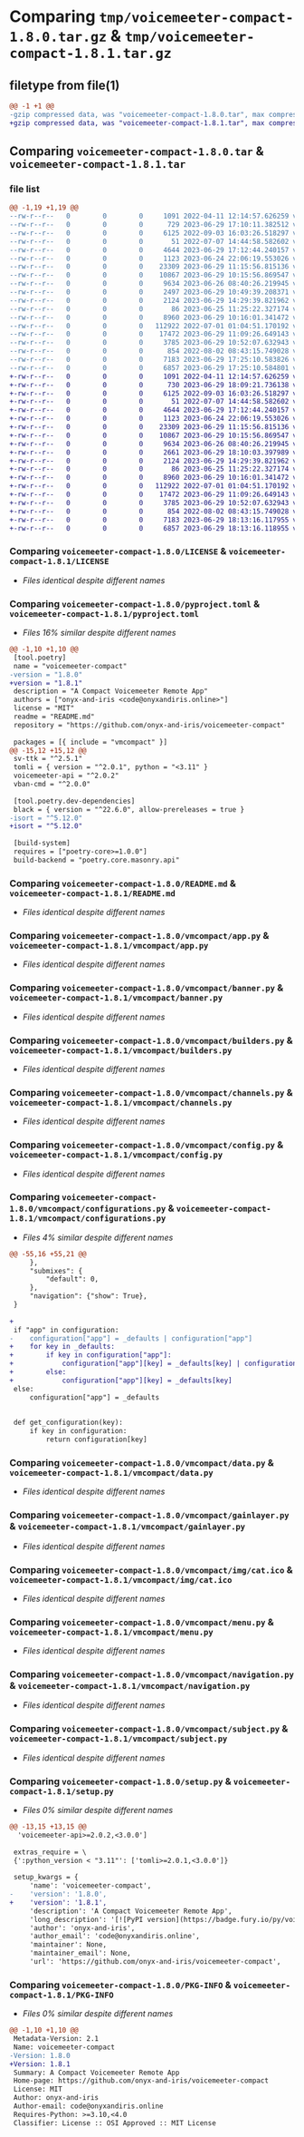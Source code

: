 # Comparing `tmp/voicemeeter-compact-1.8.0.tar.gz` & `tmp/voicemeeter-compact-1.8.1.tar.gz`

## filetype from file(1)

```diff
@@ -1 +1 @@
-gzip compressed data, was "voicemeeter-compact-1.8.0.tar", max compression
+gzip compressed data, was "voicemeeter-compact-1.8.1.tar", max compression
```

## Comparing `voicemeeter-compact-1.8.0.tar` & `voicemeeter-compact-1.8.1.tar`

### file list

```diff
@@ -1,19 +1,19 @@
--rw-r--r--   0        0        0     1091 2022-04-11 12:14:57.626259 voicemeeter-compact-1.8.0/LICENSE
--rw-r--r--   0        0        0      729 2023-06-29 17:10:11.382512 voicemeeter-compact-1.8.0/pyproject.toml
--rw-r--r--   0        0        0     6125 2022-09-03 16:03:26.518297 voicemeeter-compact-1.8.0/README.md
--rw-r--r--   0        0        0       51 2022-07-07 14:44:58.582602 voicemeeter-compact-1.8.0/vmcompact/__init__.py
--rw-r--r--   0        0        0     4644 2023-06-29 17:12:44.240157 voicemeeter-compact-1.8.0/vmcompact/app.py
--rw-r--r--   0        0        0     1123 2023-06-24 22:06:19.553026 voicemeeter-compact-1.8.0/vmcompact/banner.py
--rw-r--r--   0        0        0    23309 2023-06-29 11:15:56.815136 voicemeeter-compact-1.8.0/vmcompact/builders.py
--rw-r--r--   0        0        0    10867 2023-06-29 10:15:56.869547 voicemeeter-compact-1.8.0/vmcompact/channels.py
--rw-r--r--   0        0        0     9634 2023-06-26 08:40:26.219945 voicemeeter-compact-1.8.0/vmcompact/config.py
--rw-r--r--   0        0        0     2497 2023-06-29 10:49:39.208371 voicemeeter-compact-1.8.0/vmcompact/configurations.py
--rw-r--r--   0        0        0     2124 2023-06-29 14:29:39.821962 voicemeeter-compact-1.8.0/vmcompact/data.py
--rw-r--r--   0        0        0       86 2023-06-25 11:25:22.327174 voicemeeter-compact-1.8.0/vmcompact/errors.py
--rw-r--r--   0        0        0     8960 2023-06-29 10:16:01.341472 voicemeeter-compact-1.8.0/vmcompact/gainlayer.py
--rw-r--r--   0        0        0   112922 2022-07-01 01:04:51.170192 voicemeeter-compact-1.8.0/vmcompact/img/cat.ico
--rw-r--r--   0        0        0    17472 2023-06-29 11:09:26.649143 voicemeeter-compact-1.8.0/vmcompact/menu.py
--rw-r--r--   0        0        0     3785 2023-06-29 10:52:07.632943 voicemeeter-compact-1.8.0/vmcompact/navigation.py
--rw-r--r--   0        0        0      854 2022-08-02 08:43:15.749028 voicemeeter-compact-1.8.0/vmcompact/subject.py
--rw-r--r--   0        0        0     7183 2023-06-29 17:25:10.583826 voicemeeter-compact-1.8.0/setup.py
--rw-r--r--   0        0        0     6857 2023-06-29 17:25:10.584801 voicemeeter-compact-1.8.0/PKG-INFO
+-rw-r--r--   0        0        0     1091 2022-04-11 12:14:57.626259 voicemeeter-compact-1.8.1/LICENSE
+-rw-r--r--   0        0        0      730 2023-06-29 18:09:21.736138 voicemeeter-compact-1.8.1/pyproject.toml
+-rw-r--r--   0        0        0     6125 2022-09-03 16:03:26.518297 voicemeeter-compact-1.8.1/README.md
+-rw-r--r--   0        0        0       51 2022-07-07 14:44:58.582602 voicemeeter-compact-1.8.1/vmcompact/__init__.py
+-rw-r--r--   0        0        0     4644 2023-06-29 17:12:44.240157 voicemeeter-compact-1.8.1/vmcompact/app.py
+-rw-r--r--   0        0        0     1123 2023-06-24 22:06:19.553026 voicemeeter-compact-1.8.1/vmcompact/banner.py
+-rw-r--r--   0        0        0    23309 2023-06-29 11:15:56.815136 voicemeeter-compact-1.8.1/vmcompact/builders.py
+-rw-r--r--   0        0        0    10867 2023-06-29 10:15:56.869547 voicemeeter-compact-1.8.1/vmcompact/channels.py
+-rw-r--r--   0        0        0     9634 2023-06-26 08:40:26.219945 voicemeeter-compact-1.8.1/vmcompact/config.py
+-rw-r--r--   0        0        0     2661 2023-06-29 18:10:03.397989 voicemeeter-compact-1.8.1/vmcompact/configurations.py
+-rw-r--r--   0        0        0     2124 2023-06-29 14:29:39.821962 voicemeeter-compact-1.8.1/vmcompact/data.py
+-rw-r--r--   0        0        0       86 2023-06-25 11:25:22.327174 voicemeeter-compact-1.8.1/vmcompact/errors.py
+-rw-r--r--   0        0        0     8960 2023-06-29 10:16:01.341472 voicemeeter-compact-1.8.1/vmcompact/gainlayer.py
+-rw-r--r--   0        0        0   112922 2022-07-01 01:04:51.170192 voicemeeter-compact-1.8.1/vmcompact/img/cat.ico
+-rw-r--r--   0        0        0    17472 2023-06-29 11:09:26.649143 voicemeeter-compact-1.8.1/vmcompact/menu.py
+-rw-r--r--   0        0        0     3785 2023-06-29 10:52:07.632943 voicemeeter-compact-1.8.1/vmcompact/navigation.py
+-rw-r--r--   0        0        0      854 2022-08-02 08:43:15.749028 voicemeeter-compact-1.8.1/vmcompact/subject.py
+-rw-r--r--   0        0        0     7183 2023-06-29 18:13:16.117955 voicemeeter-compact-1.8.1/setup.py
+-rw-r--r--   0        0        0     6857 2023-06-29 18:13:16.118955 voicemeeter-compact-1.8.1/PKG-INFO
```

### Comparing `voicemeeter-compact-1.8.0/LICENSE` & `voicemeeter-compact-1.8.1/LICENSE`

 * *Files identical despite different names*

### Comparing `voicemeeter-compact-1.8.0/pyproject.toml` & `voicemeeter-compact-1.8.1/pyproject.toml`

 * *Files 16% similar despite different names*

```diff
@@ -1,10 +1,10 @@
 [tool.poetry]
 name = "voicemeeter-compact"
-version = "1.8.0"
+version = "1.8.1"
 description = "A Compact Voicemeeter Remote App"
 authors = ["onyx-and-iris <code@onyxandiris.online>"]
 license = "MIT"
 readme = "README.md"
 repository = "https://github.com/onyx-and-iris/voicemeeter-compact"
 
 packages = [{ include = "vmcompact" }]
@@ -15,12 +15,12 @@
 sv-ttk = "^2.5.1"
 tomli = { version = "^2.0.1", python = "<3.11" }
 voicemeeter-api = "^2.0.2"
 vban-cmd = "^2.0.0"
 
 [tool.poetry.dev-dependencies]
 black = { version = "^22.6.0", allow-prereleases = true }
-isort = "^5.12.0"
+isort = "^5.12.0"
 
 [build-system]
 requires = ["poetry-core>=1.0.0"]
 build-backend = "poetry.core.masonry.api"
```

### Comparing `voicemeeter-compact-1.8.0/README.md` & `voicemeeter-compact-1.8.1/README.md`

 * *Files identical despite different names*

### Comparing `voicemeeter-compact-1.8.0/vmcompact/app.py` & `voicemeeter-compact-1.8.1/vmcompact/app.py`

 * *Files identical despite different names*

### Comparing `voicemeeter-compact-1.8.0/vmcompact/banner.py` & `voicemeeter-compact-1.8.1/vmcompact/banner.py`

 * *Files identical despite different names*

### Comparing `voicemeeter-compact-1.8.0/vmcompact/builders.py` & `voicemeeter-compact-1.8.1/vmcompact/builders.py`

 * *Files identical despite different names*

### Comparing `voicemeeter-compact-1.8.0/vmcompact/channels.py` & `voicemeeter-compact-1.8.1/vmcompact/channels.py`

 * *Files identical despite different names*

### Comparing `voicemeeter-compact-1.8.0/vmcompact/config.py` & `voicemeeter-compact-1.8.1/vmcompact/config.py`

 * *Files identical despite different names*

### Comparing `voicemeeter-compact-1.8.0/vmcompact/configurations.py` & `voicemeeter-compact-1.8.1/vmcompact/configurations.py`

 * *Files 4% similar despite different names*

```diff
@@ -55,16 +55,21 @@
     },
     "submixes": {
         "default": 0,
     },
     "navigation": {"show": True},
 }
 
+
 if "app" in configuration:
-    configuration["app"] = _defaults | configuration["app"]
+    for key in _defaults:
+        if key in configuration["app"]:
+            configuration["app"][key] = _defaults[key] | configuration["app"][key]
+        else:
+            configuration["app"][key] = _defaults[key]
 else:
     configuration["app"] = _defaults
 
 
 def get_configuration(key):
     if key in configuration:
         return configuration[key]
```

### Comparing `voicemeeter-compact-1.8.0/vmcompact/data.py` & `voicemeeter-compact-1.8.1/vmcompact/data.py`

 * *Files identical despite different names*

### Comparing `voicemeeter-compact-1.8.0/vmcompact/gainlayer.py` & `voicemeeter-compact-1.8.1/vmcompact/gainlayer.py`

 * *Files identical despite different names*

### Comparing `voicemeeter-compact-1.8.0/vmcompact/img/cat.ico` & `voicemeeter-compact-1.8.1/vmcompact/img/cat.ico`

 * *Files identical despite different names*

### Comparing `voicemeeter-compact-1.8.0/vmcompact/menu.py` & `voicemeeter-compact-1.8.1/vmcompact/menu.py`

 * *Files identical despite different names*

### Comparing `voicemeeter-compact-1.8.0/vmcompact/navigation.py` & `voicemeeter-compact-1.8.1/vmcompact/navigation.py`

 * *Files identical despite different names*

### Comparing `voicemeeter-compact-1.8.0/vmcompact/subject.py` & `voicemeeter-compact-1.8.1/vmcompact/subject.py`

 * *Files identical despite different names*

### Comparing `voicemeeter-compact-1.8.0/setup.py` & `voicemeeter-compact-1.8.1/setup.py`

 * *Files 0% similar despite different names*

```diff
@@ -13,15 +13,15 @@
  'voicemeeter-api>=2.0.2,<3.0.0']
 
 extras_require = \
 {':python_version < "3.11"': ['tomli>=2.0.1,<3.0.0']}
 
 setup_kwargs = {
     'name': 'voicemeeter-compact',
-    'version': '1.8.0',
+    'version': '1.8.1',
     'description': 'A Compact Voicemeeter Remote App',
     'long_description': '[![PyPI version](https://badge.fury.io/py/voicemeeter-compact.svg)](https://badge.fury.io/py/voicemeeter-compact)\n[![License: MIT](https://img.shields.io/badge/License-MIT-yellow.svg)](https://github.com/onyx-and-iris/voicemeeter-compact/blob/main/LICENSE)\n[![Code style: black](https://img.shields.io/badge/code%20style-black-000000.svg)](https://github.com/psf/black)\n![OS: Windows](https://img.shields.io/badge/os-windows-red)\n\n![Image of app/potato size comparison](./doc_imgs/potatocomparisonsmaller.png)\n\n# Voicemeeter Compact\n\nA compact Voicemeeter remote app, works locally and over LAN.\n\nFor an outline of past/future changes refer to: [CHANGELOG](CHANGELOG.md)\n\n## Prerequisites\n\n-   [Voicemeeter](https://voicemeeter.com/) (Basic v1.0.8.4), (Banana v2.0.6.4) or (Potato v3.0.2.4)\n-   Python 3.10 or greater\n\n## Installation\n\nFor a step-by-step guide [click here](INSTALLATION.md)\n\n```\npip install voicemeeter-compact\n```\n\n## Usage\n\nExample `__main__.py` file:\n\n```python\nimport voicemeeterlib\nimport vmcompact\n\n\ndef main():\n    # pass the kind_id and the vm object to the app\n    with voicemeeterlib.api(kind_id) as vm:\n        app = vmcompact.connect(kind_id, vm)\n        app.mainloop()\n\n\nif __name__ == "__main__":\n    # choose the kind of Voicemeeter (Local connection)\n    kind_id = "banana"\n\n    main()\n```\n\nIt\'s important to know that only labelled strips and buses will appear in the Channel frames. Removing a Channels label will cause the GUI to grow/shrink in real time.\n\n![Image of unlabelled app](./doc_imgs/nolabels.png)\n\nIf the GUI looks like the above when you first load it, then no channels are labelled. From the menu, `Configs->Load config` you may load an example config. Save your current Voicemeeter settings first :).\n\n### kind_id\n\nSet the kind of Voicemeeter, kind_id may be:\n\n-   `basic`\n-   `banana`\n-   `potato`\n\n## TOML Files\n\nThis is how your files should be organised. Wherever your `__main__.py` file is located (after install this can be any location), `configs` should be in the same location.\nDirectly inside of configs directory you may place an app.toml, vban.toml and a directory for each kind.\nInside each kind directory you may place as many custom toml configurations as you wish.\n\n.\n\n├── `__main__.py`\n\n├── configs\n\n&nbsp;&nbsp;&nbsp;&nbsp;&nbsp;&nbsp;&nbsp;&nbsp;├── app.toml\n\n&nbsp;&nbsp;&nbsp;&nbsp;&nbsp;&nbsp;&nbsp;&nbsp;├── vban.toml\n\n&nbsp;&nbsp;&nbsp;&nbsp;&nbsp;&nbsp;&nbsp;&nbsp;├── basic\n\n&nbsp;&nbsp;&nbsp;&nbsp;&nbsp;&nbsp;&nbsp;&nbsp;&nbsp;&nbsp;&nbsp;&nbsp;&nbsp;&nbsp;&nbsp;&nbsp;├── example.toml\n\n&nbsp;&nbsp;&nbsp;&nbsp;&nbsp;&nbsp;&nbsp;&nbsp;&nbsp;&nbsp;&nbsp;&nbsp;&nbsp;&nbsp;&nbsp;&nbsp;├── other_config.toml\n\n&nbsp;&nbsp;&nbsp;&nbsp;&nbsp;&nbsp;&nbsp;&nbsp;&nbsp;&nbsp;&nbsp;&nbsp;&nbsp;&nbsp;&nbsp;&nbsp;├── streaming_config.toml\n\n&nbsp;&nbsp;&nbsp;&nbsp;&nbsp;&nbsp;&nbsp;&nbsp;├── banana\n\n&nbsp;&nbsp;&nbsp;&nbsp;&nbsp;&nbsp;&nbsp;&nbsp;&nbsp;&nbsp;&nbsp;&nbsp;&nbsp;&nbsp;&nbsp;&nbsp;├── example.toml\n\n&nbsp;&nbsp;&nbsp;&nbsp;&nbsp;&nbsp;&nbsp;&nbsp;&nbsp;&nbsp;&nbsp;&nbsp;&nbsp;&nbsp;&nbsp;&nbsp;├── other.toml\n\n&nbsp;&nbsp;&nbsp;&nbsp;&nbsp;&nbsp;&nbsp;&nbsp;&nbsp;&nbsp;&nbsp;&nbsp;&nbsp;&nbsp;&nbsp;&nbsp;├── ...\n\n&nbsp;&nbsp;&nbsp;&nbsp;&nbsp;&nbsp;&nbsp;&nbsp;├── potato\n\n&nbsp;&nbsp;&nbsp;&nbsp;&nbsp;&nbsp;&nbsp;&nbsp;&nbsp;&nbsp;&nbsp;&nbsp;&nbsp;&nbsp;&nbsp;&nbsp;├── example.toml\n\n&nbsp;&nbsp;&nbsp;&nbsp;&nbsp;&nbsp;&nbsp;&nbsp;&nbsp;&nbsp;&nbsp;&nbsp;&nbsp;&nbsp;&nbsp;&nbsp;├── ...\n\n## Configs\n\n### app.toml\n\nConfigure certain startup states for the app.\n\n-   `configs`\n    Configure a user config to load on app startup. Don\'t include the .toml extension in the config name.\n\n-   `theme`\n    By default the app loads up the [Sun Valley light or dark theme](https://github.com/rdbende/Sun-Valley-ttk-theme) by @rdbende. You have the option to load up the app without any theme loaded. Simply set `enabled` to false and `mode` will take no effect.\n\n-   `extends`\n    Extending the app will show both strips and buses. In reduced mode only one or the other. This app will extend both horizontally and vertically, simply set `extends_horizontal` true or false accordingly.\n\n-   `channel`\n    For each channel labelframe the width and height may be adjusted which effects the spacing between widgets and the length of the scales and progressbars respectively.\n\n-   `mwscroll_step`\n    Sets the amount (in db) the gain slider moves with a single mousewheel step. Default 3.\n\n-   `submixes`\n    Select the default submix bus when Submix frame is shown. For example, a dedicated bus for OBS.\n\n### vban.toml\n\nConfigure as many vban connections as you wish. This allows the app to work over a LAN connection as well as with a local Voicemeeter installation.\n\nFor vban connections to work correctly VBAN TEXT incoming stream MUST be configured correctly on the remote machine. Both pcs ought to be connected to a local private network and should be able to ping one another.\n\nA valid `vban.toml` might look like this:\n\n```toml\n[connection-1]\nkind = \'banana\'\nip = \'192.168.1.2\'\nstreamname = \'worklaptop\'\nport = 6980\n\n[connection-2]\nkind = \'potato\'\nip = \'192.168.1.3\'\nstreamname = \'streampc\'\nport = 6990\n```\n\n### basic/ banana/ potato/\n\nThree example user configs are included with the package, one for each kind of Voicemeeter. Use these to configure parameter startup states. Any parameter supported by the underlying interfaces may be used. Check the \'multiple-parameters\' section for more info:\n\n[Python Interface for Voicemeeter API](https://github.com/onyx-and-iris/voicemeeter-api-python#multiple-parameters)\n\n[Python Interface for VBAN CMD](https://github.com/onyx-and-iris/vban-cmd-python#multiple-parameters)\n\nUser configs may be loaded at any time via the menu.\n\n## Special Thanks\n\n[Vincent Burel](https://github.com/vburel2018) for creating Voicemeeter, its SDK, the C Remote API, the RT Packet service and Streamer View app!\n\n[Rdbende](https://github.com/rdbende) for creating the beautiful Sun Valley Tkinter theme and adding it to Pypi!\n',
     'author': 'onyx-and-iris',
     'author_email': 'code@onyxandiris.online',
     'maintainer': None,
     'maintainer_email': None,
     'url': 'https://github.com/onyx-and-iris/voicemeeter-compact',
```

### Comparing `voicemeeter-compact-1.8.0/PKG-INFO` & `voicemeeter-compact-1.8.1/PKG-INFO`

 * *Files 0% similar despite different names*

```diff
@@ -1,10 +1,10 @@
 Metadata-Version: 2.1
 Name: voicemeeter-compact
-Version: 1.8.0
+Version: 1.8.1
 Summary: A Compact Voicemeeter Remote App
 Home-page: https://github.com/onyx-and-iris/voicemeeter-compact
 License: MIT
 Author: onyx-and-iris
 Author-email: code@onyxandiris.online
 Requires-Python: >=3.10,<4.0
 Classifier: License :: OSI Approved :: MIT License
```

